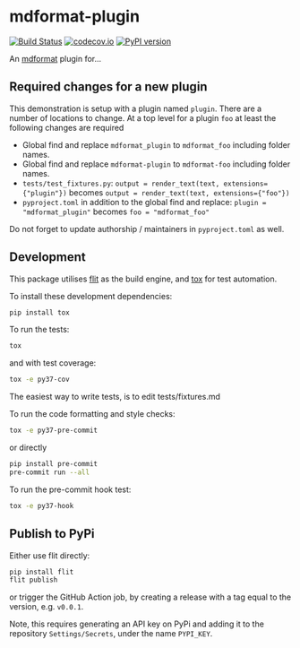 # mdformat-plugin

[![Build Status][ci-badge]][ci-link]
[![codecov.io][cov-badge]][cov-link]
[![PyPI version][pypi-badge]][pypi-link]

An [mdformat](https://github.com/executablebooks/mdformat) plugin for...

## Required changes for a new plugin

This demonstration is setup with a plugin named `plugin`.
There are a number of locations to change.
At a top level for a plugin `foo` at least the following changes are required

- Global find and replace `mdformat_plugin` to `mdformat_foo` including folder names.
- Global find and replace `mdformat-plugin` to `mdformat-foo` including folder names.
- `tests/test_fixtures.py`: `output = render_text(text, extensions={"plugin"})` becomes `output = render_text(text, extensions={"foo"})`
- `pyproject.toml` in addition to the global find and replace: `plugin = "mdformat_plugin"` becomes `foo = "mdformat_foo"`

Do not forget to update authorship / maintainers in `pyproject.toml` as well.

## Development

This package utilises [flit](https://flit.readthedocs.io) as the build engine, and [tox](https://tox.readthedocs.io) for test automation.

To install these development dependencies:

```bash
pip install tox
```

To run the tests:

```bash
tox
```

and with test coverage:

```bash
tox -e py37-cov
```

The easiest way to write tests, is to edit tests/fixtures.md

To run the code formatting and style checks:

```bash
tox -e py37-pre-commit
```

or directly

```bash
pip install pre-commit
pre-commit run --all
```

To run the pre-commit hook test:

```bash
tox -e py37-hook
```

## Publish to PyPi

Either use flit directly:

```bash
pip install flit
flit publish
```

or trigger the GitHub Action job, by creating a release with a tag equal to the version, e.g. `v0.0.1`.

Note, this requires generating an API key on PyPi and adding it to the repository `Settings/Secrets`, under the name `PYPI_KEY`.

[ci-badge]: https://github.com/executablebooks/mdformat-plugin/workflows/CI/badge.svg?branch=master
[ci-link]: https://github.com/executablebooks/mdformat/actions?query=workflow%3ACI+branch%3Amaster+event%3Apush
[cov-badge]: https://codecov.io/gh/executablebooks/mdformat-plugin/branch/master/graph/badge.svg
[cov-link]: https://codecov.io/gh/executablebooks/mdformat-plugin
[pypi-badge]: https://img.shields.io/pypi/v/mdformat-plugin.svg
[pypi-link]: https://pypi.org/project/mdformat-plugin
